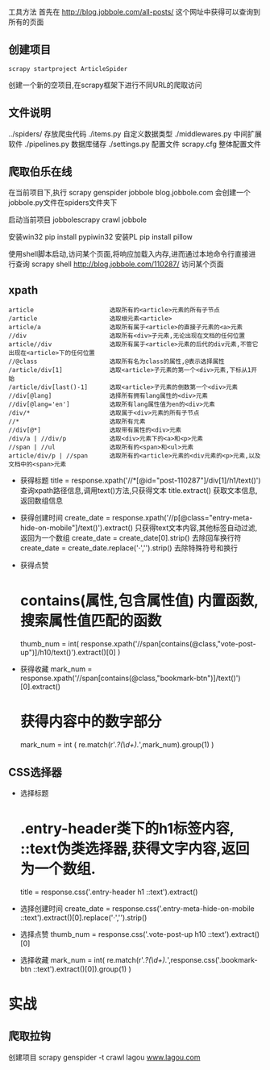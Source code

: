 工具方法
首先在 http://blog.jobbole.com/all-posts/ 这个网址中获得可以查询到所有的页面

## 创建项目 
    scrapy startproject ArticleSpider
创建一个新的空项目,在scrapy框架下进行不同URL的爬取访问

## 文件说明
../spiders/             存放爬虫代码
./items.py              自定义数据类型
./middlewares.py        中间扩展软件
./pipelines.py          数据库储存
./settings.py           配置文件
scrapy.cfg              整体配置文件


## 爬取伯乐在线
在当前项目下,执行
    scrapy genspider jobbole blog.jobbole.com
会创建一个jobbole.py文件在spiders文件夹下

启动当前项目
    jobbolescrapy crawl jobbole

安装win32
    pip install pypiwin32
安装PL
    pip install pillow


使用shell脚本启动,访问某个页面,将响应加载入内存,进而通过本地命令行直接进行查询
    scrapy shell http://blog.jobbole.com/110287/                    访问某个页面

## xpath
    article                     选取所有的<article>元素的所有子节点
    /article                    选取根元素<article>
    article/a                   选取所有属于<article>的直接子元素的<a>元素
    //div                       选取所有<div>子元素,无论出现在文档的任何位置
    article//div                选取所有属于<article>元素的后代的div元素,不管它出现在<article>下的任何位置
    //@class                    选取所有名为class的属性,@表示选择属性
    /article/div[1]             选取<article>子元素的第一个<div>元素,下标从1开始
    /article/div[last()-1]      选取<article>子元素的倒数第一个<div>元素
    //div[@lang]                选择所有拥有lang属性的<div>元素
    //div[@lang='en']           选取所有lang属性值为en的<div>元素
    /div/*                      选取属于<div>元素的所有子节点
    //*                         选取所有元素
    //div[@*]                   选取带有属性的<div>元素
    /div/a | //div/p            选取<div>元素下的<a>和<p>元素
    //span | //ul               选取所有的<span>和<ul>元素
    article/div/p | //span      选取所有的<article>元素的<div元素的<p>元素,以及文档中的<span>元素

- 获得标题
    title = response.xpath('//*[@id="post-110287"]/div[1]/h1/text()')      查询xpath路径信息,调用text()方法,只获得文本
    title.extract()     获取文本信息,返回数组信息

- 获得创建时间
    create_date = response.xpath('//p[@class="entry-meta-hide-on-mobile"]/text()').extract()  只获得text文本内容,其他标签自动过滤,返回为一个数组
    create_date = create_date[0].strip()                         去除回车换行符
    create_date = create_date.replace('·','').strip()           去除特殊符号和换行

- 获得点赞
    # contains(属性,包含属性值) 内置函数,搜索属性值匹配的函数
    thumb_num = int( response.xpath('//span[contains(@class,"vote-post-up")]/h10/text()').extract()[0] )

- 获得收藏
    mark_num = response.xpath('//span[contains(@class,"bookmark-btn")]/text()')[0].extract()
    # 获得内容中的数字部分
    mark_num = int ( re.match(r'.*?(\d+).*',mark_num).group(1) )

## CSS选择器

- 选择标题
    # .entry-header类下的h1标签内容, ::text伪类选择器,获得文字内容,返回为一个数组.
    title = response.css('.entry-header h1 ::text').extract()

- 选择创建时间
    create_date = response.css('.entry-meta-hide-on-mobile ::text').extract()[0].replace('·','').strip()

- 选择点赞
    thumb_num = response.css('.vote-post-up h10 ::text').extract()[0]

- 选择收藏
    mark_num = int( re.match(r'.*?(\d+).*',response.css('.bookmark-btn ::text').extract()[0]).group(1) )

# 实战
## 爬取拉钩
创建项目
    scrapy genspider -t crawl lagou www.lagou.com